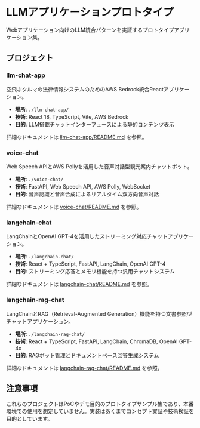 # LLMアプリケーションプロトタイプ

Webアプリケーション向けのLLM統合パターンを実証するプロトタイプアプリケーション集。

## プロジェクト

### llm-chat-app

空飛ぶクルマの法律情報システムのためのAWS Bedrock統合Reactアプリケーション。

- **場所**: `./llm-chat-app/`
- **技術**: React 18, TypeScript, Vite, AWS Bedrock
- **目的**: LLM搭載チャットインターフェースによる静的コンテンツ表示

詳細なドキュメントは [llm-chat-app/README.md](./llm-chat-app/README.md) を参照。

### voice-chat

Web Speech APIとAWS Pollyを活用した音声対話型観光案内チャットボット。

- **場所**: `./voice-chat/`
- **技術**: FastAPI, Web Speech API, AWS Polly, WebSocket
- **目的**: 音声認識と音声合成によるリアルタイム双方向音声対話

詳細なドキュメントは [voice-chat/README.md](./voice-chat/README.md) を参照。

### langchain-chat

LangChainとOpenAI GPT-4を活用したストリーミング対応チャットアプリケーション。

- **場所**: `./langchain-chat/`
- **技術**: React + TypeScript, FastAPI, LangChain, OpenAI GPT-4
- **目的**: ストリーミング応答とメモリ機能を持つ汎用チャットシステム

詳細なドキュメントは [langchain-chat/README.md](./langchain-chat/README.md) を参照。

### langchain-rag-chat

LangChainとRAG（Retrieval-Augmented Generation）機能を持つ文書参照型チャットアプリケーション。

- **場所**: `./langchain-rag-chat/`
- **技術**: React + TypeScript, FastAPI, LangChain, ChromaDB, OpenAI GPT-4o
- **目的**: RAGボット管理とドキュメントベース回答生成システム

詳細なドキュメントは [langchain-rag-chat/README.md](./langchain-rag-chat/README.md) を参照。

## 注意事項

これらのプロジェクトはPoCやデモ目的のプロトタイプサンプル集であり、本番環境での使用を想定していません。実装はあくまでコンセプト実証や技術検証を目的としています。